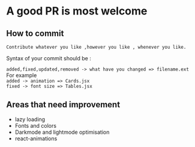 # A good PR is most welcome

## How to commit

`Contribute whatever you like ,however you like , whenever you like.`

Syntax of your commit should be :

`added,fixed,updated,removed -> what have you changed => filename.ext`\
For example\
 `added -> animation => Cards.jsx`\
 `fixed -> font size => Tables.jsx`

## Areas that need improvement

- lazy loading
- Fonts and colors
- Darkmode and lightmode optimisation
- react-animations
